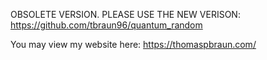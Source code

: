 OBSOLETE VERSION. PLEASE USE THE NEW VERISON:
https://github.com/tbraun96/quantum_random

You may view my website here: https://thomaspbraun.com/

